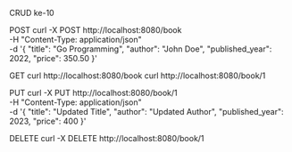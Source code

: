CRUD ke-10

POST
curl -X POST http://localhost:8080/book \
-H "Content-Type: application/json" \
-d '{
  "title": "Go Programming",
  "author": "John Doe",
  "published_year": 2022,
  "price": 350.50
}'


GET
curl http://localhost:8080/book
curl http://localhost:8080/book/1


PUT
curl -X PUT http://localhost:8080/book/1 \
-H "Content-Type: application/json" \
-d '{
  "title": "Updated Title",
  "author": "Updated Author",
  "published_year": 2023,
  "price": 400
}'


DELETE
curl -X DELETE http://localhost:8080/book/1